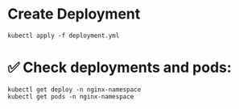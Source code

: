 # Create Deployment
```
kubectl apply -f deployment.yml

```
# ✅ Check deployments and pods:
```
kubectl get deploy -n nginx-namespace
kubectl get pods -n nginx-namespace

```
